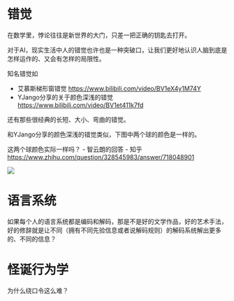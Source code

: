 # 错觉



在数学里，悖论往往是新世界的大门，只差一把正确的钥匙去打开。



对于AI，现实生活中人的错觉也许也是一种突破口，让我们更好地认识人脑到底是怎样运作的、又会有怎样的局限性。

知名错觉如

* 艾慕斯梯形窗错觉 https://www.bilibili.com/video/BV1eX4y1M74Y
* YJango分享的关于颜色深浅的错觉 https://www.bilibili.com/video/BV1et411k7fd



还有那些很经典的长短、大小、弯曲的错觉。





和YJango分享的颜色深浅的错觉类似，下图中两个球的颜色是一样的。

这两个球颜色实际一样吗？ - 智云朗的回答 - 知乎 https://www.zhihu.com/question/328545983/answer/718048901

![](C:/Users/Five/Desktop/note/img/v2-8b73b16c7d9aa9ca049ab9376d58aa7c_b.jpg)



# 语言系统



如果每个人的语言系统都是编码和解码，那是不是好的文学作品，好的艺术手法，好的修辞就是让不同（拥有不同先验信息或者说解码规则）的解码系统解出更多的、不同的信息？





# 怪诞行为学







为什么绕口令这么难？
